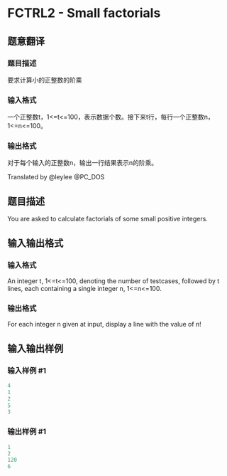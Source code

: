 # FCTRL2 - Small factorials

## 题意翻译

### 题目描述

要求计算小的正整数的阶乘

### 输入格式

一个正整数t，1<=t<=100，表示数据个数。接下来t行，每行一个正整数n，1<=n<=100。

### 输出格式

对于每个输入的正整数n，输出一行结果表示n的阶乘。

Translated by @leylee @PC_DOS 

## 题目描述

 You are asked to calculate factorials of some small positive integers.

## 输入输出格式

### 输入格式

 An integer t, 1<=t<=100, denoting the number of testcases, followed by t lines, each containing a single integer n, 1<=n<=100.

### 输出格式

 For each integer n given at input, display a line with the value of n!

## 输入输出样例

### 输入样例 #1

```cpp
4
1
2
5
3
```


### 输出样例 #1

```cpp
1
2
120
6
```


